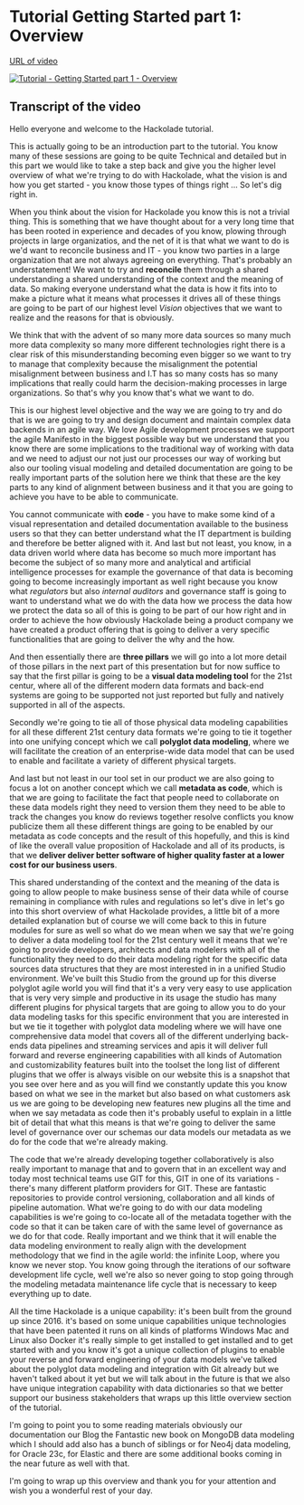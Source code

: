 
# Tutorial Getting Started part 1: Overview

[URL of video](https://youtu.be/cCBgIcBi0vA?si=e6XB6leaye9YW_9C)

[![Tutorial - Getting Started part 1 - Overview](https://i.ytimg.com/vi/cCBgIcBi0vA/maxresdefault.jpg)](https://www.youtube.com/watch?v=cCBgIcBi0vA "Tutorial - Getting Started part 1 - Overview")

## Transcript of the video

Hello everyone and welcome to the Hackolade tutorial.

This is actually going to be an introduction part to the tutorial. You know many of these sessions are going to be quite Technical and detailed but in this part we would like to take a step back and give you the higher level overview of what we're trying to do with Hackolade, what the vision is and how you get started - you know those types of things right ... So let's dig right in.

When you think about the vision for Hackolade you know this is not a trivial thing. This is something that we have thought about for a very long time that has been rooted in experience and decades of you know, plowing through projects in large organizatios, and the net of it is that what we want to do is we'd want to reconcile business and IT - you know two parties in a large organization that are not always agreeing on everything. That's probably an understatement! We want to try and **reconcile** them through a shared understanding a shared understanding of the context and the meaning of data. So making everyone understand what the data is how it fits into to make a picture what it means what processes it drives all of these things are going to be part of our highest level *Vision* objectives that we want to realize and the reasons for that is obviously. 

We think that with the advent of so many more data sources so many much more data complexity so many more different technologies right there is a clear risk of this misunderstanding becoming even bigger so we want to try to manage that complexity because the misalignment the potential misalignment between business and I.T has so many costs has so many implications that really could harm the decision-making processes in large organizations. So that's why you know that's what we want to do. 

This is our highest level objective and the way we are going to try and do that is we are going to try and design document and maintain complex data backends in an agile way. We love Agile development processes we support the agile Manifesto in the biggest possible way but we understand that you know there are some implications to the traditional way of working with data and we need to adjust our not just our processes our way of working but also our tooling visual modeling and detailed documentation are going to be really important parts of the solution here we think that these are the key parts to any kind of alignment between business and it that you are going to achieve you have to be able to communicate. 

You cannot communicate with **code** - you have to make some kind of a visual representation and detailed documentation available to the business users so that they can better understand what the IT department is building and therefore be better aligned with it. And last but not least, you know, in a data driven world where data has become so much more important has become the subject of so many more and analytical and artificial intelligence processes for example the governance of that data is becoming going to become increasingly important as well right because you know what *regulators* but also *internal auditors* and governance staff is going to want to understand what we do with the data how we process the data how we protect the data so all of this is going to be part of our how right and in order to achieve the how obviously Hackolade being a product company we have created a product offering that is going to deliver a very specific functionalities that are going to deliver the why and the how.

And then essentially there are **three pillars** we will go into a lot more detail of those pillars in the next part of this  presentation but for now suffice to say that the first pillar is going to be a **visual data modeling tool** for the 21st centur, where all of the different modern data formats and back-end systems are going to be supported not just reported but fully and natively supported in all of the aspects. 

Secondly we're going to tie all of those physical data modeling capabilities for all these different 21st century data formats we're going to tie it together into one unifying concept which we call **polyglot data modeling**, where we will facilitate the creation of an enterprise-wide data model that can be used to enable and facilitate a variety of different physical targets.

And last but not least in our tool set in our product we are also going to focus a lot on another concept which we call **metadata as code**, which is that we are going to facilitate the fact that people need to collaborate on these data models right they need to version them they need to be able to track the changes you know do reviews together resolve conflicts you know publicize them all these different things are going to be enabled by our metadata as code concepts and the result of this hopefully, and this is kind of like the overall value proposition of Hackolade and all of its products, is that we **deliver deliver better software of higher quality faster at a lower cost for our business users**. 

This shared understanding of the context and the meaning of the data is going to allow people to make business sense of their data while of course remaining in compliance with rules and regulations so let's dive in let's go into this short overview of what Hackolade provides, a little bit of a more detailed explanation but of course we will come back to this in future modules for sure as well so what do we mean when we say that we're going to deliver a data modeling tool for the 21st century well it means that we're going to provide developers, architects and data modelers with all of the functionality they need to do their data modeling right for the specific data sources data structures that they are most interested in in a unified Studio environment. We've built this Studio from the ground up for this diverse polyglot agile world you will find that it's a very very easy to use application that is very very simple and productive in its usage the studio has many different plugins for physical targets that are going to allow you to do your data modeling tasks for this specific environment that you are interested in but we tie it together with polyglot data modeling where we will have one comprehensive data model that covers all of the different underlying back-ends data pipelines and streaming services and apis it will deliver full forward and reverse engineering capabilities with all kinds of Automation and customizability features built into the toolset the long list of different plugins that we offer is always visible on our website this is a snapshot that you see over here and as you will find we constantly update this you know based on what we see in the market but also based on what customers ask us we are going to be developing new features new plugins all the time and when we say metadata as code then it's probably useful to explain in a little bit of detail that what this means is that we're going to deliver the same level of governance over our schemas our data models our metadata as we do for the code that we're already making. 

The code that we're already developing together collaboratively is also really important to manage that and to govern that in an excellent way and today most technical teams use GIT for this,  GIT in one of its variations - there's many different platform providers for GIT. These are fantastic repositories to provide control versioning, collaboration and all kinds of pipeline automation. What we're going to do with our data modeling capabilities is we're going to co-locate all of the metadata together with the code so that it can be taken care of with the same level of governance as we do for that code. Really important and we think that it will enable the data modeling environment to really align with the development methodology that we find in the agile world: the infinite Loop,  where you know we never stop. You know going through the iterations of our software development life cycle, well we're also so never going to stop going through the modeling metadata maintenance life cycle that is necessary to keep everything up to date.

All the time Hackolade is a unique capability: it's been built from the ground up since 2016. it's based on some unique capabilities unique technologies that have been patented it runs on all kinds of platforms Windows Mac and Linux also Docker it's really simple to get installed to get installed and to get started with and you know it's got a unique collection of plugins to enable your reverse and forward engineering of your data models we've talked about the polyglot data modeling and integration with Git already but we haven't talked about it yet but we will talk about in the future is that we also have unique integration capability with data dictionaries so that we better support our business stakeholders that wraps up this little overview section of the tutorial. 

I'm going to point you to some reading materials obviously our documentation our Blog the Fantastic new book on MongoDB data modeling which I should add also has a bunch of siblings or for Neo4j data modeling, for Oracle 23c, for Elastic and there are some additional books coming in the near future as well with that. 

I'm going to wrap up this overview and thank you for your attention and wish you a wonderful rest of your day.
